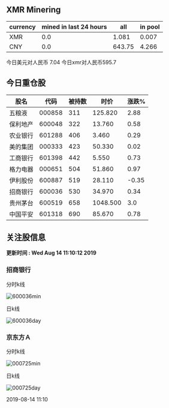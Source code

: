 ## XMR Minering

|currency|mined in last 24 hours|all|in pool|
|---|---|---|---|
|XMR|0.0|1.081|0.007|
|CNY|0.0|643.75|4.266|

今日美元对人民币 7.04	今日xmr对人民币595.7


## 今日重仓股 

|股名|代码|被持数|时价|涨跌%|
|---|---|---|---|---|
|五粮液|000858|311|125.820|2.88|
|保利地产|600048|322|13.760|0.58|
|农业银行|601288|406|3.460|0.29|
|美的集团|000333|423|50.330|0.02|
|工商银行|601398|442|5.550|0.73|
|格力电器|000651|504|51.860|0.97|
|伊利股份|600887|519|28.110|-0.35|
|招商银行|600036|530|34.970|0.34|
|贵州茅台|600519|658|1048.500|3.0|
|中国平安|601318|690|85.670|0.78|

## 关注股信息
**更新时间 : Wed Aug 14 11:10:12 2019**
### 招商银行 
分时k线

![600036min](http://image.sinajs.cn/newchart/min/n/sh600036.gif)

日k线

![600036day](http://image.sinajs.cn/newchart/daily/n/sh600036.gif)

### 京东方Ａ 
分时k线

![000725min](http://image.sinajs.cn/newchart/min/n/sz000725.gif)

日k线

![000725day](http://image.sinajs.cn/newchart/daily/n/sz000725.gif)

2019-08-14 11:10